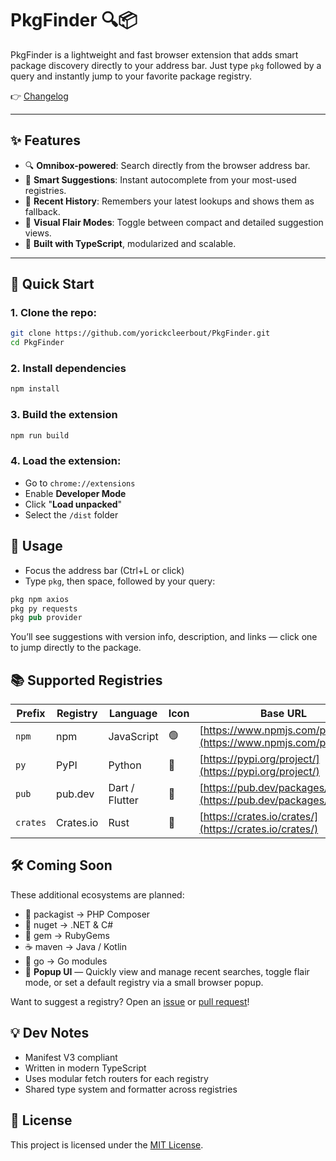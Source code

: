 # PkgFinder 🔍📦

PkgFinder is a lightweight and fast browser extension that adds smart package discovery directly to your address bar. Just type `pkg` followed by a query and instantly jump to your favorite package registry.

👉 [Changelog](./CHANGELOG.md)

---

## ✨ Features

- 🔍 **Omnibox-powered**: Search directly from the browser address bar.
- 🧠 **Smart Suggestions**: Instant autocomplete from your most-used registries.
- 💾 **Recent History**: Remembers your latest lookups and shows them as fallback.
- 🎨 **Visual Flair Modes**: Toggle between compact and detailed suggestion views.
- 🚀 **Built with TypeScript**, modularized and scalable.

---

## 🚀 Quick Start

### 1. Clone the repo:

```bash
git clone https://github.com/yorickcleerbout/PkgFinder.git
cd PkgFinder
```

### 2. Install dependencies

```bash
npm install
```

### 3. Build the extension

```bash
npm run build
```

### 4. Load the extension:

* Go to `chrome://extensions`
* Enable **Developer Mode**
* Click "**Load unpacked**"
* Select the `/dist` folder

## 🔧 Usage

* Focus the address bar (Ctrl+L or click)
* Type `pkg`, then space, followed by your query:

```rust
pkg npm axios
pkg py requests
pkg pub provider
```

You’ll see suggestions with version info, description, and links — click one to jump directly to the package.

## 📚 Supported Registries

| Prefix   | Registry  | Language       | Icon | Base URL                                 |
|----------|-----------|----------------|------|-------------------------------------------|
| `npm`    | npm       | JavaScript     | 🟢   | [https://www.npmjs.com/package/](https://www.npmjs.com/package/)    |
| `py`     | PyPI      | Python         | 🐍   | [https://pypi.org/project/](https://pypi.org/project/)         |
| `pub`    | pub.dev   | Dart / Flutter | 🎯   | [https://pub.dev/packages/](https://pub.dev/packages/)         |
| `crates` | Crates.io | Rust           | 🦀   | [https://crates.io/crates/](https://crates.io/crates/)         |


## 🛠 Coming Soon

These additional ecosystems are planned:

* 🐘 packagist → PHP Composer
* 💠 nuget → .NET & C#
* 💎 gem → RubyGems
* ☕ maven → Java / Kotlin
* 🐹 go → Go modules
* 🧭 **Popup UI** — Quickly view and manage recent searches, toggle flair mode, or set a default registry via a small browser popup.

Want to suggest a registry? Open an [issue](https://github.com/yorickcleerbout/pkgfinder/issues) or [pull request](https://github.com/yorickcleerbout/pkgfinder/pulls)!

## 💡 Dev Notes

* Manifest V3 compliant
* Written in modern TypeScript
* Uses modular fetch routers for each registry
* Shared type system and formatter across registries

## 📄 License

This project is licensed under the [MIT License](LICENSE).
